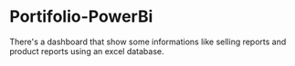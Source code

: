 # Portifolio-PowerBi
There's a dashboard that show some informations like selling reports and product reports using an excel database.
